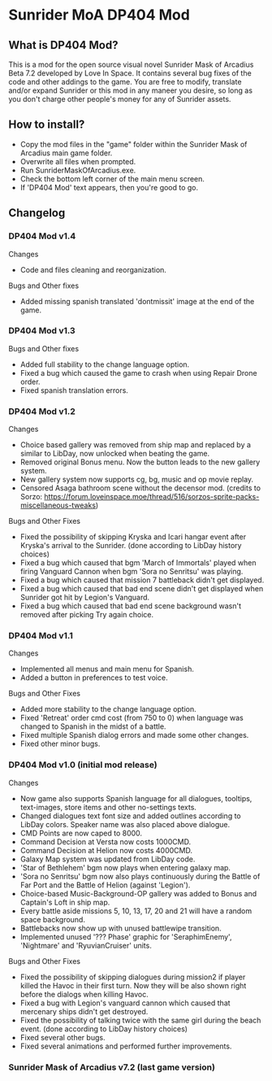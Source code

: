 # Sunrider MoA DP404 Mod

## What is DP404 Mod?
This is a mod for the open source visual novel Sunrider Mask of Arcadius Beta 7.2 developed by Love In Space.
It contains several bug fixes of the code and other addings to the game.
You are free to modify, translate and/or expand Sunrider or this mod in any maneer you desire, so long as you don't charge other people's money for any of Sunrider assets.

## How to install?
- Copy the mod files in the "game" folder within the Sunrider Mask of Arcadius main game folder.
- Overwrite all files when prompted.
- Run SunriderMaskOfArcadius.exe.
- Check the bottom left corner of the main menu screen.
- If 'DP404 Mod' text appears, then you're good to go.

## Changelog

### DP404 Mod v1.4

Changes
- Code and files cleaning and reorganization.

Bugs and Other fixes
- Added missing spanish translated 'dontmissit' image at the end of the game.

### DP404 Mod v1.3

Bugs and Other fixes
- Added full stability to the change language option.
- Fixed a bug which caused the game to crash when using Repair Drone order.
- Fixed spanish translation errors.

### DP404 Mod v1.2

Changes
- Choice based gallery was removed from ship map and replaced by a similar to LibDay, now unlocked when beating the game.
- Removed original Bonus menu. Now the button leads to the new gallery system.
- New gallery system now supports cg, bg, music and op movie replay.
- Censored Asaga bathroom scene without the decensor mod. (credits to Sorzo: https://forum.loveinspace.moe/thread/516/sorzos-sprite-packs-miscellaneous-tweaks)

Bugs and Other Fixes
- Fixed the possibility of skipping Kryska and Icari hangar event after Kryska's arrival to the Sunrider. (done according to LibDay history choices)
- Fixed a bug which caused that bgm 'March of Immortals' played when firing Vanguard Cannon when bgm 'Sora no Senritsu' was playing.
- Fixed a bug which caused that mission 7 battleback didn't get displayed.
- Fixed a bug which caused that bad end scene didn't get displayed when Sunrider got hit by Legion's Vanguard.
- Fixed a bug which caused that bad end scene background wasn't removed after picking Try again choice.

### DP404 Mod v1.1

Changes
- Implemented all menus and main menu for Spanish.
- Added a button in preferences to test voice.

Bugs and Other Fixes
- Added more stability to the change language option.
- Fixed 'Retreat' order cmd cost (from 750 to 0) when language was changed to Spanish in the midst of a battle.
- Fixed multiple Spanish dialog errors and made some other changes.
- Fixed other minor bugs.

### DP404 Mod v1.0 (initial mod release)

Changes
- Now game also supports Spanish language for all dialogues, tooltips, text-images, store items and other no-settings texts.
- Changed dialogues text font size and added outlines according to LibDay colors. Speaker name was also placed above dialogue.
- CMD Points are now caped to 8000.
- Command Decision at Versta now costs 1000CMD.
- Command Decision at Helion now costs 4000CMD.
- Galaxy Map system was updated from LibDay code.
- 'Star of Bethlehem' bgm now plays when entering galaxy map.
- 'Sora no Senritsu' bgm now also plays continuously during the Battle of Far Port and the Battle of Helion (against 'Legion').
- Choice-based Music-Background-OP gallery was added to Bonus and Captain's Loft in ship map.
- Every battle aside missions 5, 10, 13, 17, 20 and 21 will have a random space background.
- Battlebacks now show up with unused battlewipe transition.
- Implemented unused '??? Phase' graphic for 'SeraphimEnemy', 'Nightmare' and 'RyuvianCruiser' units.

Bugs and Other Fixes
- Fixed the possibility of skipping dialogues during mission2 if player killed the Havoc in their first turn. Now they will be also shown right before the dialogs when killing Havoc.
- Fixed a bug with Legion's vanguard cannon which caused that mercenary ships didn't get destroyed.
- Fixed the possibility of talking twice with the same girl during the beach event. (done according to LibDay history choices)
- Fixed several other bugs.
- Fixed several animations and performed further improvements.

### Sunrider Mask of Arcadius v7.2 (last game version)
